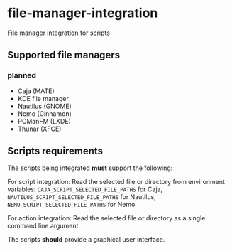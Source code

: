 # file-manager-integration
File manager integration for scripts

## Supported file managers

### planned 

- Caja (MATE)
- KDE file manager 
- Nautilus (GNOME)
- Nemo (Cinnamon)
- PCManFM (LXDE)
- Thunar (XFCE)

## Scripts requirements

The scripts being integrated **must** support the following:

For script integration:
Read the selected file or directory from environment variables:
`CAJA_SCRIPT_SELECTED_FILE_PATHS` for Caja,
`NAUTILUS_SCRIPT_SELECTED_FILE_PATHS` for Nautilus,
`NEMO_SCRIPT_SELECTED_FILE_PATHS` for Nemo.

For action integration:
Read the selected file or directory as a single command line argument.

The scripts **should** provide a graphical user interface.

